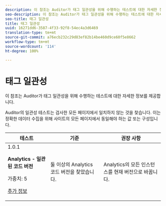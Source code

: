 ```yaml
---
description: 이 참조는 Auditor가 태그 일관성을 위해 수행하는 테스트에 대한 자세한 정보를 제공합니다.
seo-description: 이 참조는 Auditor가 태그 일관성을 위해 수행하는 테스트에 대한 자세한 정보를 제공합니다.
seo-title: 태그 일관성
title: 태그 일관성
uuid: 16271dd6-3587-4f33-92f8-54ec4a3d6469
translation-type: tm+mt
source-git-commit: a76ecb232c29d83ef82b14be460d9ce60f5e8662
workflow-type: tm+mt
source-wordcount: '114'
ht-degree: 100%

---
```



# 태그 일관성

이 참조는 Auditor가 태그 일관성을 위해 수행하는 테스트에 대한 자세한 정보를 제공합니다.

Auditor의 일관성 테스트는 검사한 모든 페이지에서 일치하지 않는 것을 찾습니다. 이는 정확한 데이터 수집을 위해 사이트의 모든 페이지에서 동일해야 하는 값 또는 구성입니다.

<table id="table_4F9ED873BAF741D19BFB0F297B3A1FDB"> 
 <thead> 
  <tr> 
   <th colname="col1" class="entry"> 테스트 </th> 
   <th colname="col2" class="entry"> 기준 </th> 
   <th colname="col3" class="entry"> 권장 사항 </th> 
  </tr>
 </thead>
 <tbody> 
  <tr> 
   <td colname="col1"> 
    <draft-comment>
      1.0.1 
    </draft-comment> <p><b>Analytics - 일관된 코드 버전 </b> </p> <p>가중치: 5 </p> <p><a href="https://docs.adobe.com/content/help/ko-KR/analytics/implementation/home.html" format="html" scope="external"> 추가 정보</a> </p> </td> 
   <td colname="col2"> <p> 둘 이상의 Analytics 코드 버전을 찾았습니다. </p> </td> 
   <td colname="col3"> <p>Analytics의 모든 인스턴스를 현재 버전으로 바꿉니다. </p> </td> 
  </tr> 
 </tbody> 
</table>
